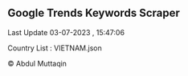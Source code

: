 

## Google Trends Keywords Scraper 
 
Last Update 03-07-2023 , 15:47:06

Country List :
VIETNAM.json



© Abdul Muttaqin 
